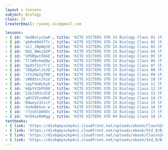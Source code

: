 ```yaml
--- 
layout : lessons 
subject: Biology
class: IX
CreaterEmail: ryanmj.xic@gmail.com

lessons: 
- { id: 'dodBvCyz2wA', title: 'KITE VICTERS STD IX Biology Class 01 (First Bell-ഫസ്റ്റ് ബെല്‍)' }
- { id: 'gh0n60H5fTc', title: 'KITE VICTERS STD IX Biology Class 02 (First Bell-ഫസ്റ്റ് ബെല്‍)' }
- { id: 'vLl_2NpWqJQ', title: 'KITE VICTERS STD IX Biology Class 03 (First Bell-ഫസ്റ്റ് ബെല്‍)' }
- { id: '0U1_8WwjQ2M', title: 'KITE VICTERS STD IX Biology Class 04 (First Bell-ഫസ്റ്റ് ബെല്‍)' }
- { id: 'SPORgwtX8GE', title: 'KITE VICTERS STD IX Biology Class 05 (First Bell-ഫസ്റ്റ് ബെല്‍)' }
- { id: 'TllW6s6eQQw', title: 'KITE VICTERS STD IX Biology Class 06 (First Bell-ഫസ്റ്റ് ബെല്‍)' }
- { id: 'bp9Sf2nrTrI', title: 'KITE VICTERS STD IX Biology Class 07 (First Bell-ഫസ്റ്റ് ബെല്‍)' }
- { id: 'lDBpEwlibJQ', title: 'KITE VICTERS STD IX Biology Class 08 (First Bell-ഫസ്റ്റ് ബെല്‍)' }
- { id: 'xtn2HpIg708', title: 'KITE VICTERS STD IX Biology Class 09 (First Bell-ഫസ്റ്റ് ബെല്‍)' }
- { id: 'sM8QtvsJXiU', title: 'KITE VICTERS STD IX Biology Class 10 (First Bell-ഫസ്റ്റ് ബെല്‍)' }
- { id: 'zayFdaALKy8', title: 'KITE VICTERS STD IX Biology Class 11 (First Bell-ഫസ്റ്റ് ബെല്‍)' }
- { id: 'mOpYV1bPX0A', title: 'KITE VICTERS STD IX Biology Class 12 (First Bell-ഫസ്റ്റ് ബെല്‍)' }
- { id: 'IZe1tMJcGCQ', title: 'KITE VICTERS STD IX Biology Class 13 (First Bell-ഫസ്റ്റ് ബെല്‍)' }
- { id: 'g0YC9Ioo0mI', title: 'KITE VICTERS STD IX Biology Class 14 (First Bell-ഫസ്റ്റ് ബെല്‍)' }
- { id: 'ENweyz3IviY', title: 'KITE VICTERS STD IX Biology Class 15 (First Bell-ഫസ്റ്റ് ബെല്‍)' }
- { id: 'dvdoBk6ue_w', title: 'KITE VICTERS STD IX Biology Class 16 (First Bell-ഫസ്റ്റ് ബെല്‍)' }
- { id: 'r7znXlA0OUs', title: 'KITE VICTERS STD IX Biology Class 17 (First Bell-ഫസ്റ്റ് ബെല്‍)' }
- { id: 'HrD4xxRmRgg', title: 'KITE VICTERS STD 09 Biology Class 18 (First Bell-ഫസ്റ്റ് ബെല്‍)' }
textbooks:
- { link: 'https://d1v6qmyxzkp4v1.cloudfront.net/uploads/ebook/Class%209/Biology_9_E_Part_1/Biology_9_E_Part_1.pdf', title: 'Biology Part -1' , medium: 'English' }
- { link: 'https://d1v6qmyxzkp4v1.cloudfront.net/uploads/ebook/Std_9/Biology_9(E)%20Part%202/Biology_9(E)%20Part%202.pdf', title: 'Biology Part -2' , medium: 'English' }
- { link: 'https://d1v6qmyxzkp4v1.cloudfront.net/uploads/ebook/Class%209/Biology_9_M_Part_1/Biology_9_M_Part_1.pdf', title: 'Biology Part -1' , medium: 'Malayalam' }
- { link: 'https://d1v6qmyxzkp4v1.cloudfront.net/uploads/ebook/Std_9/Biology_9(M)%20Part%202/Biology_9(M)%20Part%202.pdf', title: 'Biology Part -2' , medium: 'Malayalam' }
--- 
```

